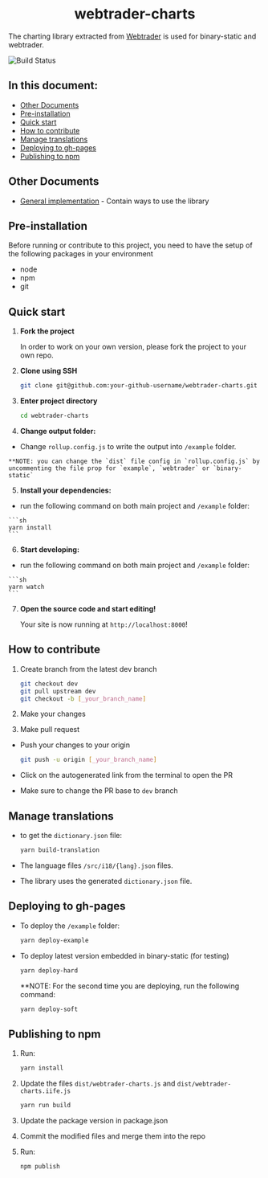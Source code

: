 <h1 align="center">
  webtrader-charts
</h1>

The charting library extracted from [Webtrader](https://github.com/binary-com/webtrader) is used for binary-static and webtrader.

![Build Status](https://travis-ci.org/binary-com/webtrader-charts.svg?branch=master)

## In this document:

-   [Other Documents](#other-documents)
-   [Pre-installation](#pre-installation)
-   [Quick start](#quick-start)
-   [How to contribute](#how-to-contribute)
-   [Manage translations](#manage-translations)
-   [Deploying to gh-pages](#deploying-to-gh-pages)
-   [Publishing to npm](#publishing-to-npm)

## Other Documents

-   [General implementation](documents/implementation-guide.md) - Contain ways to use the library

## Pre-installation

Before running or contribute to this project, you need to have the setup of the following packages in your environment

-   node 
-   npm
-   git 

## Quick start

1.  **Fork the project**

    In order to work on your own version, please fork the project to your own repo.

2.  **Clone using SSH**

    ```sh
    git clone git@github.com:your-github-username/webtrader-charts.git
    ```

3.  **Enter project directory**

    ```sh
    cd webtrader-charts
    ```

4.  **Change output folder:**

   - Change `rollup.config.js` to write the output into `/example` folder.

    **NOTE: you can change the `dist` file config in `rollup.config.js` by uncommenting the file prop for `example`, `webtrader` or `binary-static`

5.  **Install your dependencies:**

   - run the following command on both main project and `/example` folder:

    ```sh
    yarn install
    ```

6.  **Start developing:**

   - run the following command on both main project and `/example` folder:

    ```sh
    yarn watch
    ```

7.  **Open the source code and start editing!**

    Your site is now running at `http://localhost:8000`!


## How to contribute

1. Create branch from the latest dev branch

    ```sh
    git checkout dev
    git pull upstream dev
    git checkout -b [_your_branch_name]
    ```

2. Make your changes

3. Make pull request

-   Push your changes to your origin

    ```sh
    git push -u origin [_your_branch_name]
    ```

-   Click on the autogenerated link from the terminal to open the PR

-   Make sure to change the PR base to `dev` branch

## Manage translations

- to get the `dictionary.json` file:

   ```sh
   yarn build-translation
   ```

- The language files `/src/i18/{lang}.json` files.
- The library uses the generated `dictionary.json` file.

## Deploying to gh-pages

- To deploy the `/example` folder:
   
   ```sh
   yarn deploy-example
   ```

- To deploy latest version embedded in binary-static (for testing)

   ```sh
   yarn deploy-hard
   ```

   **NOTE: For the second time you are deploying, run the following command:

   ```sh
   yarn deploy-soft
   ```

## Publishing to npm

1. Run:

   ```sh
   yarn install
   ```

2. Update the files `dist/webtrader-charts.js` and `dist/webtrader-charts.iife.js`

   ```sh 
   yarn run build
   ```

3. Update the package version in package.json

4. Commit the modified files and merge them into the repo

5. Run: 

   ```sh 
   npm publish
   ```

